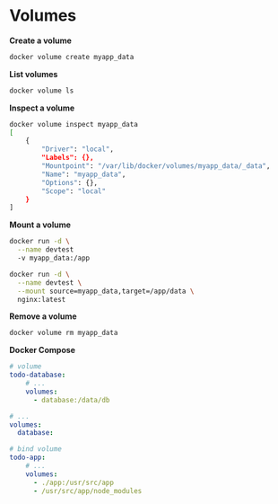 # Volumes

**Create a volume**
```sh
docker volume create myapp_data
```

**List volumes**
```sh
docker volume ls
```

**Inspect a volume**
```sh
docker volume inspect myapp_data
[
    {
        "Driver": "local",
        "Labels": {},
        "Mountpoint": "/var/lib/docker/volumes/myapp_data/_data",
        "Name": "myapp_data",
        "Options": {},
        "Scope": "local"
    }
]
```

**Mount a volume**
```sh
docker run -d \
  --name devtest
  -v myapp_data:/app
```
```sh
docker run -d \
  --name devtest \
  --mount source=myapp_data,target=/app/data \
  nginx:latest
```

**Remove a volume**
```sh
docker volume rm myapp_data
```

**Docker Compose**
```yaml
# volume
todo-database:
    # ...
    volumes:
      - database:/data/db

# ...
volumes:
  database:
```

```yaml
# bind volume
todo-app:
    # ...
    volumes:
      - ./app:/usr/src/app
      - /usr/src/app/node_modules
```
